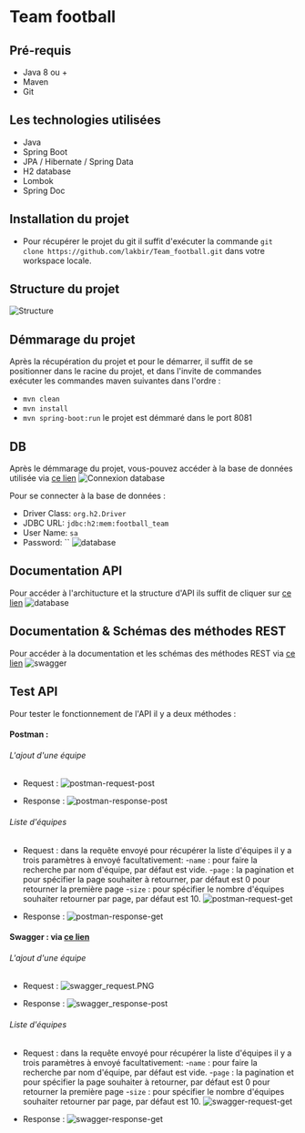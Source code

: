 # Team football

## Pré-requis

  - Java 8 ou +
  - Maven
  - Git

## Les technologies utilisées

  - Java
  - Spring Boot
  - JPA / Hibernate / Spring Data
  - H2 database
  - Lombok
  - Spring Doc
  
## Installation du projet

- Pour récupérer le projet du git il suffit d'exécuter la commande `git clone https://github.com/lakbir/Team_football.git` dans votre workspace locale.

## Structure du projet
![Structure](img/project.PNG)

## Démmarage du projet

Après la récupération du projet et pour le démarrer, il suffit de se positionner dans le racine du projet, et dans l'invite de commandes exécuter les commandes maven suivantes dans l'ordre : 
  - `mvn clean`
  - `mvn install`
  - `mvn spring-boot:run`
le projet est démmaré dans le port 8081

## DB

Après le démmarage du projet, vous-pouvez accéder à la base de données utilisée via [ce lien](http://localhost:8081/h2-console/)
![Connexion database](img/database_connexion.JPG)

Pour se connecter à la base de données : 
 - Driver Class:	`org.h2.Driver`
 - JDBC URL: `jdbc:h2:mem:football_team`
 - User Name: `sa`
 - Password: ``
![database](img/database_H2.JPG)

## Documentation API

Pour accéder à l'architucture et la structure d'API ils suffit de cliquer sur [ce lien](http://localhost:8081/v3/api-docs)
![database](img/api-docs.PNG)

## Documentation & Schémas des méthodes REST

Pour accéder à la documentation et les schémas des méthodes REST via [ce lien](http://localhost:8081/swagger-ui/index.html)
![swagger](img/swagger.PNG)

## Test API

Pour tester le fonctionnement de l'API il y a deux méthodes : 

#### Postman : 

###### L'ajout d'une équipe

  - Request : 
![postman-request-post](img/postman-request-post.PNG)


  - Response : 
![postman-response-post](img/postman-response-post.PNG)

###### Liste d'équipes

  - Request : 
  dans la requête envoyé pour récupérer la liste d'équipes il y a trois paramètres à envoyé facultativement: 
   -`name` : pour faire la recherche par nom d'équipe, par défaut est vide.
   -`page` : la pagination et pour spécifier la page souhaiter à retourner, par défaut est 0 pour retourner la première page
   -`size` : pour spécifier le nombre d'équipes souhaiter retourner par page, par défaut est 10.
![postman-request-get](img/postman-request-get.PNG)


  - Response : 
![postman-response-get](postman-response-get.PNG)

#### Swagger : via [ce lien](http://localhost:8081/swagger-ui/index.html)

###### L'ajout d'une équipe

  - Request : 
![swagger_request.PNG](img/swagger_request.PNG)


  - Response : 
![swagger_response-post](img/swagger_response.PNG)

###### Liste d'équipes

  - Request : 
  dans la requête envoyé pour récupérer la liste d'équipes il y a trois paramètres à envoyé facultativement: 
   -`name` : pour faire la recherche par nom d'équipe, par défaut est vide.
   -`page` : la pagination et pour spécifier la page souhaiter à retourner, par défaut est 0 pour retourner la première page
   -`size` : pour spécifier le nombre d'équipes souhaiter retourner par page, par défaut est 10.
![swagger-request-get](img/swagger_get.PNG)


  - Response : 
![swagger-response-get](img/swagger_response_get.PNG)


